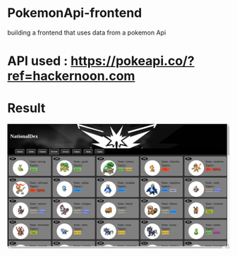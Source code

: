 # PokemonApi-frontend
building a frontend that uses data from a pokemon Api
# API used : https://pokeapi.co/?ref=hackernoon.com
# Result 
![alt text](https://github.com/vinigam/PokemonApi-frontend/blob/main/img/project-view01.png)
